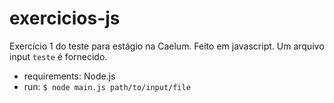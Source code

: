 # exercicios-js
Exercício 1 do teste para estágio na Caelum. Feito em javascript.
Um arquivo input `teste` é fornecido.

* requirements: Node.js
* run: `$ node main.js path/to/input/file`
